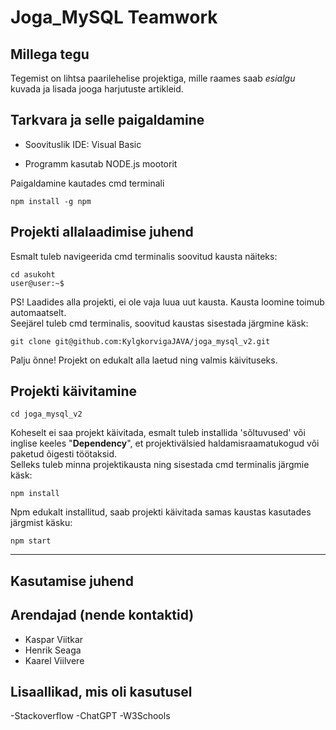 # **Joga_MySQL** Teamwork

## Millega tegu

Tegemist on lihtsa paarilehelise projektiga, mille raames saab _esialgu_ kuvada ja lisada jooga harjutuste artikleid.

## Tarkvara ja selle paigaldamine

- Soovituslik IDE: Visual Basic

- Programm kasutab NODE.js mootorit

Paigaldamine kautades cmd terminali

```
npm install -g npm

```

## Projekti allalaadimise juhend

Esmalt tuleb navigeerida cmd terminalis soovitud kausta
näiteks:

```
cd asukoht
user@user:~$

```

PS! Laadides alla projekti, ei ole vaja luua uut kausta. Kausta loomine toimub automaatselt.<br/>
Seejärel tuleb cmd terminalis, soovitud kaustas sisestada järgmine käsk:

```
git clone git@github.com:KylgkorvigaJAVA/joga_mysql_v2.git
```

Palju õnne! Projekt on edukalt alla laetud ning valmis käivituseks.

## Projekti käivitamine

```
cd joga_mysql_v2
```

Koheselt ei saa projekt käivitada, esmalt tuleb installida 'sõltuvused' või inglise keeles "**Dependency**", et projektivälsied haldamisraamatukogud või paketud õigesti töötaksid.<br/>
Selleks tuleb minna projektikausta ning sisestada cmd terminalis järgmie käsk:

```
npm install
```

Npm edukalt installitud, saab projekti käivitada samas kaustas kasutades järgmist käsku:

```
npm start
```

---

## Kasutamise juhend

## Arendajad (nende kontaktid)

- Kaspar Viitkar
- Henrik Seaga
- Kaarel Viilvere

## Lisaallikad, mis oli kasutusel

-Stackoverflow
-ChatGPT
-W3Schools
